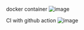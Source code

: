 docker container
![image](https://github.com/user-attachments/assets/f342b40e-0e46-44e5-bf99-ccf714c392e5)

CI with github action
![image](https://github.com/user-attachments/assets/2ca47bee-08d7-4a51-abde-d165fac60160)
